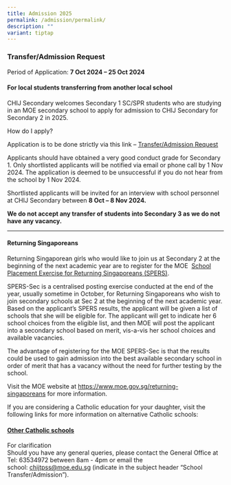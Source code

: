 ```yaml
---
title: Admission 2025
permalink: /admission/permalink/
description: ""
variant: tiptap
---
```

<h3>Transfer/Admission Request</h3>
<p>Period of Application: <strong>7 Oct 2024 – 25 Oct 2024</strong>
</p>
<h4>For local students transferring from another local school</h4>
<p>CHIJ Secondary welcomes Secondary 1 SC/SPR students who are studying in
an MOE secondary school to apply for admission to CHIJ Secondary for Secondary
2 in 2025.</p>
<p>How do I apply?</p>
<p>Application is to be done strictly via this link –&nbsp;<a href="https://form.gov.sg/66f9f78833ca7980256e7677" rel="noopener noreferrer nofollow" target="_blank">Transfer/Admission Request</a>
</p>
<p>Applicants should have obtained a very good conduct grade for Secondary
1. Only shortlisted applicants will be notified via email or phone call
by 1 Nov 2024. The application is deemed to be unsuccessful if you do not
hear from the school by 1 Nov 2024.</p>
<p>Shortlisted applicants will be invited for an interview with school personnel
at CHIJ Secondary between <strong>8 Oct – 8 Nov 2024.</strong>
</p>
<p><strong>We do not accept any transfer of students into Secondary 3 as we do not have any vacancy.</strong>
</p>
<hr>
<h4>Returning Singaporeans</h4>
<p>Returning Singaporean girls who would like to join us at Secondary 2 at
the beginning of the next academic year are to register for the MOE&nbsp;
<a href="https://www.moe.gov.sg/returning-singaporeans" rel="noopener noreferrer nofollow" target="_blank">School Placement Exercise for Returning Singaporeans (SPERS)</a>.</p>
<p>SPERS-Sec is a centralised posting exercise conducted at the end of the
year, usually sometime in October, for Returning Singaporeans who wish
to join secondary schools at Sec 2 at the beginning of the next academic
year. Based on the applicant’s SPERS results, the applicant will be given
a list of schools that she will be eligible for. The applicant will get
to indicate her 6 school choices from the eligible list, and then MOE will
post the applicant into a secondary school based on merit, vis-a-vis her
school choices and available vacancies.</p>
<p>The advantage of registering for the MOE SPERS-Sec is that the results
could be used to gain admission into the best available secondary school
in order of merit that has a vacancy without the need for further testing
by the school.</p>
<p>Visit the MOE website at&nbsp;<a href="https://www.moe.gov.sg/returning-singaporeans" rel="noopener noreferrer nofollow" target="_blank">https://www.moe.gov.sg/returning-singaporeans</a>&nbsp;for
more information.</p>
<p>If you are considering a Catholic education for your daughter, visit the
following links for more information on alternative Catholic schools:</p>
<h4><a href="https://accs.sg/directory/" rel="noopener noreferrer nofollow" target="_blank">Other Catholic schools</a></h4>
<p>For clarification
<br>Should you have any general queries, please contact the General Office
at Tel: 63534972 between 8am - 4pm or email the school:&nbsp;<a href="mailto:chijtpss@moe.edu.sg" rel="noopener noreferrer nofollow" target="_blank">chijtpss@moe.edu.sg</a>&nbsp;(indicate
in the subject header “School Transfer/Admission”).</p>